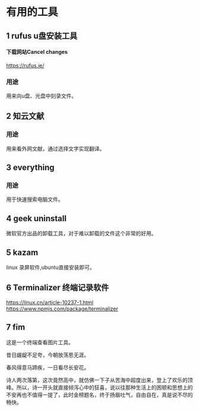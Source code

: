 # 有用的工具
## 1 rufus u盘安装工具
#### 下载网站Cancel changes
https://rufus.ie/
### 用途
用来向u盘、光盘中刻录文件。

## 2 知云文献
### 用途
用来看外网文献，通过选择文字实现翻译。

## 3 everything
### 用途
用于快速搜索电脑文件。

## 4 geek uninstall
微软官方出品的卸载工具，对于难以卸载的文件这个非常的好用。

## 5 kazam
linux 录屏软件,ubuntu直接安装即可。

## 6 Terminalizer 终端记录软件
https://linux.cn/article-10237-1.html
https://www.npmjs.com/package/terminalizer
## 7 fim
这是一个终端查看图片工具。

昔日龌龊不足夸，今朝放荡思无涯。

春风得意马蹄疾，一日看尽长安花。

诗人两次落第，这次竟然高中，就仿佛一下子从苦海中超度出来，登上了欢乐的顶峰。所以，诗一开头就直接倾泻心中的狂喜，说以往那种生活上的困顿和思想上的不安再也不值得一提了，此时金榜题名，终于扬眉吐气，自由自在，真是说不尽的畅快。


